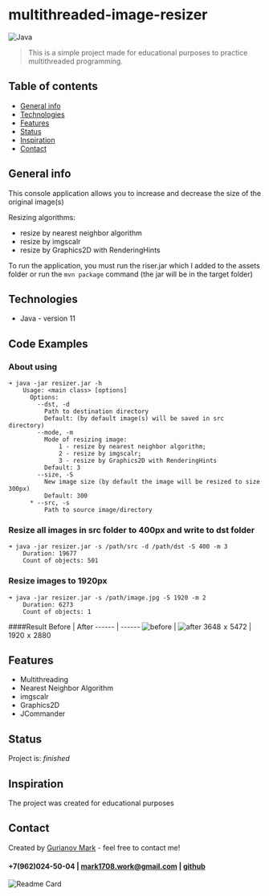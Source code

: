 # multithreaded-image-resizer
![Java](https://img.shields.io/badge/-Java-0a0a0a?style=for-the-badge&logo=Java)
<br/>

>This is a simple project made for educational purposes to practice multithreaded programming.

## Table of contents
* [General info](#general-info)
* [Technologies](#technologies)
* [Features](#features)
* [Status](#status)
* [Inspiration](#inspiration)
* [Contact](#contact)

## General info
This console application allows you to increase and decrease the size of the original image(s)

Resizing algorithms:
* resize by nearest neighbor algorithm
* resize by imgscalr
* resize by Graphics2D with RenderingHints


To run the application, you must run the riser.jar which I added to the assets folder or run the `mvn package` command (the jar will be in the target folder)

## Technologies
* Java - version 11

## Code Examples
### About using
```
➜ java -jar resizer.jar -h
    Usage: <main class> [options]
      Options:
        --dst, -d
          Path to destination directory 
          Default: (by default image(s) will be saved in src directory)
        --mode, -m
          Mode of resizing image:
              1 - resize by nearest neighbor algorithm; 
              2 - resize by imgscalr; 
              3 - resize by Graphics2D with RenderingHints
          Default: 3
        --size, -S
          New image size (by default the image will be resized to size 300px)
          Default: 300
      * --src, -s
          Path to source image/directory
```
### Resize all images in src folder to 400px and write to dst folder
```
➜ java -jar resizer.jar -s /path/src -d /path/dst -S 400 -m 3
    Duration: 19677
    Count of objects: 501
```
### Resize images to 1920px
```
➜ java -jar resizer.jar -s /path/image.jpg -S 1920 -m 2
    Duration: 6273
    Count of objects: 1
```
####Result
Before | After
------ | ------
![before](https://github.com/Mark1708/multithreaded-image-resizer/blob/main/assets/image.jpg?raw=true)   | ![after](https://github.com/Mark1708/multithreaded-image-resizer/blob/main/assets/image_resized.jpg?raw=true)
3648  x  5472 | 1920  x  2880
## Features
* Multithreading
* Nearest Neighbor Algorithm
* imgscalr
* Graphics2D
* JCommander

## Status
Project is: _finished_

## Inspiration
The project was created for educational purposes

## Contact
Created by [Gurianov Mark](https://mark1708.github.io/) - feel free to contact me!
#### +7(962)024-50-04 | mark1708.work@gmail.com | [github](http://github.com/Mark1708)

![Readme Card](https://github-readme-stats.vercel.app/api/pin/?username=mark1708&repo=multithreaded-image-resizer&theme=chartreuse-dark&show_icons=true)
